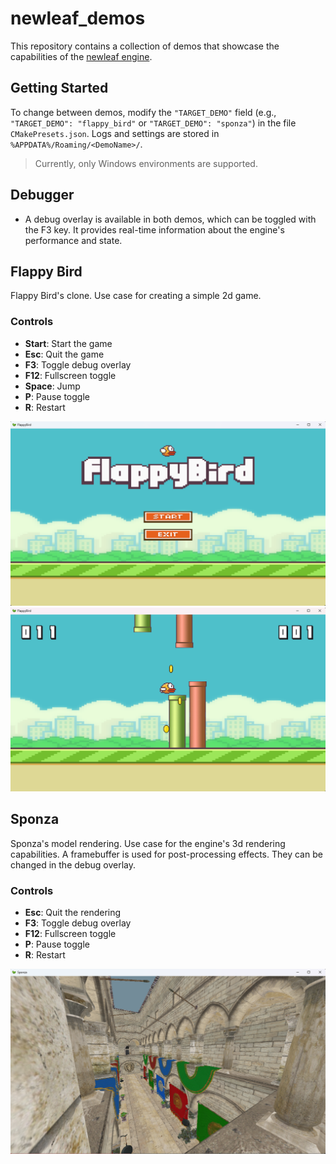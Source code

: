 # newleaf_demos

This repository contains a collection of demos that showcase the capabilities of the [newleaf engine](https://github.com/kafkaphoenix/newleaf). 

## Getting Started

To change between demos, modify the `"TARGET_DEMO"` field (e.g., `"TARGET_DEMO": "flappy_bird"` or `"TARGET_DEMO": "sponza"`) in the file `CMakePresets.json`. Logs and settings are stored in `%APPDATA%/Roaming/<DemoName>/`.
> Currently, only Windows environments are supported.

## Debugger

- A debug overlay is available in both demos, which can be toggled with the F3 key. It provides real-time information about the engine's performance and state.

## Flappy Bird

Flappy Bird's clone. Use case for creating a simple 2d game.

### Controls

- **Start**: Start the game
- **Esc**: Quit the game
- **F3**: Toggle debug overlay
- **F12**: Fullscreen toggle
- **Space**: Jump
- **P**: Pause toggle
- **R**: Restart

![flappy_bird_menu](docs/screenshots/flappy_bird/menu.png)
![flappy_bird_game](docs/screenshots/flappy_bird/game.png)


## Sponza

Sponza's model rendering. Use case for the engine's 3d rendering capabilities. A framebuffer is used for post-processing effects.
They can be changed in the debug overlay.

### Controls

- **Esc**: Quit the rendering
- **F3**: Toggle debug overlay
- **F12**: Fullscreen toggle
- **P**: Pause toggle
- **R**: Restart


![sponza_render](docs/screenshots/sponza/render.png)